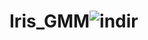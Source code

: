 # Iris_GMM![indir](https://user-images.githubusercontent.com/58660686/230729172-85a5cbd6-b3de-4331-9b64-db8e91f64050.png)
